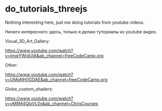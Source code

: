 # do_tutorials_threejs
Nothing interesting here, just me doing tutorials from youtube videos.

Ничего интересного здесь, только я делаю туториалы из youtube видео.

Visual_3D_Art_Gallery:

https://www.youtube.com/watch?v=imqiYWidUIA&ab_channel=freeCodeCamp.org

Other:

https://www.youtube.com/watch?v=UMqNHi1GDAE&ab_channel=freeCodeCamp.org

Globe_custom_shaders:

https://www.youtube.com/watch?v=vM8M4QloVL0s&ab_channel=ChrisCourses